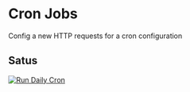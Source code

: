 # Cron Jobs
Config a new HTTP requests for a cron configuration

## Satus

[![Run Daily Cron](https://github.com/AlexScigalszky/cron-tasks/actions/workflows/cron-job.yml/badge.svg?branch=main)](https://github.com/AlexScigalszky/cron-tasks/actions/workflows/cron-job.yml)
